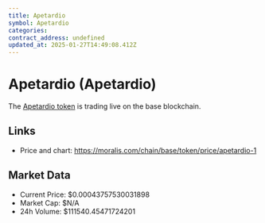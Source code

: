 ```yaml
---
title: Apetardio
symbol: Apetardio
categories: 
contract_address: undefined
updated_at: 2025-01-27T14:49:08.412Z
---
```


# Apetardio (Apetardio)
The [Apetardio token](https://moralis.com/chain/base/token/price/apetardio-1) is trading live on the base blockchain.

## Links
- Price and chart: https://moralis.com/chain/base/token/price/apetardio-1

## Market Data
- Current Price: $0.00043757530031898
- Market Cap: $N/A
- 24h Volume: $111540.45471724201
